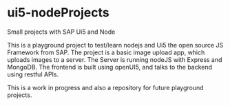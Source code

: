 # ui5-nodeProjects
Small projects with SAP Ui5 and Node

This is a playground project to test/learn nodejs and Ui5 the open source JS Framework from SAP.
The project is a basic image upload app, which uploads images to a server. The Server is running nodeJS with Express and MongoDB.
The frontend is built using openUI5, and talks to the backend using restful APIs.

This is a work in progress and also a repository for future playground projects.
